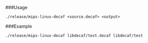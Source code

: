 ###Usage

`./release/mips-linux-decaf <source.decaf> <output>`

###Example

`./release/mips-linux-decaf libdecaf/test.decaf libdecaf/test`